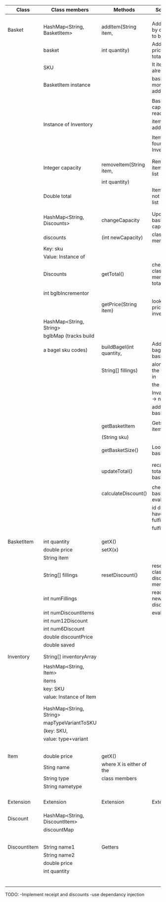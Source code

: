 


| Class        | Class members                 | Methods                  | Scenario                         | Output     |
|--------------|-------------------------------|--------------------------|----------------------------------|------------|
|              |                               |                          |                                  |            |
|              |                               |                          |                                  |            |
|              |                               |                          |                                  |            |
| Basket       | HashMap<String, BasketItem>   | addItem(String item,     | Adds item by quantity to basket  | true       |
|              | basket                        | int quantity)            | Adds item price to total.        |            |
|              | SKU                           |                          | It item is already in            | true       |
|              | BasketItem instance           |                          | basket one more will be added    |            |
|              |                               |                          |                                  |            |
|              |                               |                          | Basket capacity reached,         | false      |
|              | Instance of Inventory         |                          | item not added                   |            |
|              |                               |                          |                                  |            |
|              |                               |                          | Item not found in Inventory      | false      |
|              |                               |                          |                                  |            |
|              |                               |                          |                                  |            |
|              | Integer capacity              | removeItem(String item,  | Remove item from list            | true       |
|              |                               | int quantity)            |                                  |            |
|              | Double  total                 |                          | Item was not in the list         | false      |
|              |                               |                          |                                  |            |
|              |                               |                          |                                  |            |
|              | HashMap<String, Discounts>    | changeCapacity           | Updates the basket capacity      | capacity   |
|              | discounts                     | (int newCapacity)        | class member                     |            |
|              | Key: sku                      |                          |                                  |            |
|              | Value: Instance of            |                          |                                  |            |
|              | Discounts                     | getTotal()               | checks class member total        | total      |
|              |                               |                          |                                  |            |
|              | int bglbIncrementor           |                          |                                  |            |
|              |                               | getPrice(String item)    | looks up price in inventory      | price      |
|              | HashMap<String, String>       |                          |                                  |            |
|              | bglbMap (tracks build         |                          |                                  |            |
|              | a bagel sku codes)            | buildBagel(int quantity, | Adds plain bagel to basket       | true       |
|              |                               | String[] fillings)       | along with the fillings in       |            |
|              |                               |                          | the array.                       |            |
|              |                               |                          | Invalid input -> nothing         | false      |
|              |                               |                          | added to basket                  |            |
|              |                               |                          |                                  |            |
|              |                               | getBasketItem            | Gets an item for sku             | BasketItem |
|              |                               | (String sku)             |                                  |            |
|              |                               |                          |                                  |            |
|              |                               | getBasketSize()          | Looks up basket size             | size       |
|              |                               |                          |                                  |            |
|              |                               |                          |                                  |            |
|              |                               | updateTotal()            | recalculated total from basket   |            |
|              |                               |                          |                                  |            |
|              |                               | calculateDiscount()      | checks basket and evaluates      |            |
|              |                               |                          | id discounts have been fulfilled |            |
|              |                               |                          | fulfilled                        |            |
|              |                               |                          |                                  |            |
|              |                               |                          |                                  |            |
|              |                               |                          |                                  |            |
| BasketItem   | int quantity                  | getX()                   |                                  | x          |
|              | double price                  | setX(x)                  |                                  |            |
|              | String item                   |                          |                                  |            |
|              | String[] fillings             | resetDiscount()          | reset all class discount members |            |
|              | int numFillings               |                          | ready for new discount           |            |
|              | int numDiscountItems          |                          | evaluation                       |            |
|              | int num12Discount             |                          |                                  |            |
|              | int num6Discount              |                          |                                  |            |
|              | double discountPrice          |                          |                                  |            |
|              | double saved                  |                          |                                  |            |
|              |                               |                          |                                  |            |
|              |                               |                          |                                  |            |
| Inventory    | String[] inventoryArray       |                          |                                  |            |
|              |                               |                          |                                  |            |
|              | HashMap<String, Item>         |                          |                                  |            |
|              | items                         |                          |                                  |            |
|              | key: SKU                      |                          |                                  |            |
|              | value: Instance of Item       |                          |                                  |            |
|              |                               |                          |                                  |            |
|              |                               |                          |                                  |            |
|              | HashMap<String, String>       |                          |                                  |            |
|              | mapTypeVariantToSKU           |                          |                                  |            |
|              | (key: SKU,                    |                          |                                  |            |
|              | value: type+variant           |                          |                                  |            |
|              |                               |                          |                                  |            |
|              |                               |                          |                                  |            |
|              |                               |                          |                                  |            |
|              |                               |                          |                                  |            |
|              |                               |                          |                                  |            |
| Item         | double price                  | getX()                   |                                  | x          |
|              | Sting name                    | where X is either of the |                                  |            |
|              | String type                   | class members            |                                  |            |
|              | String nametype               |                          |                                  |            |
|              |                               |                          |                                  |            |
|              |                               |                          |                                  |            |
|              |                               |                          |                                  |            |
|              |                               |                          |                                  |            |
| Extension    | Extension                     | Extension                | Extension                        | Extension  |
|              |                               |                          |                                  |            |
|              |                               |                          |                                  |            |
|              |                               |                          |                                  |            |
| Discount     | HashMap<String, DiscountItem> |                          |                                  |            |
|              | discountMap                   |                          |                                  |            |
|              |                               |                          |                                  |            |
|              |                               |                          |                                  |            |
|              |                               |                          |                                  |            |
|              |                               |                          |                                  |            |
|              |                               |                          |                                  |            |
| DiscountItem | String name1                  | Getters                  |                                  |            |
|              | String name2                  |                          |                                  |            |
|              | double price                  |                          |                                  |            |
|              | int quantity                  |                          |                                  |            |
|              |                               |                          |                                  |            |
|              |                               |                          |                                  |            |
|              |                               |                          |                                  |            |
|              |                               |                          |                                  |            |
|              |                               |                          |                                  |            |
|              |                               |                          |                                  |            |


TODO: 
-Implement receipt and discounts
-use dependancy injection



